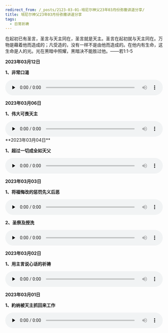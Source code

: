 ```yaml
---
redirect_from: /_posts/2123-03-01-培尼尔神父23年03月份弥撒讲道分享/
title: 培尼尔神父23年03月份弥撒讲道分享
tags:
  - 日常祈祷
---
```


在起初已有圣言，圣言与天主同在，圣言就是天主。圣言在起初就与天主同在。万物是藉着他而造成的；凡受造的，没有一样不是由他而造成的。在他内有生命，这生命是人的光。光在黑暗中照耀，黑暗决不能胜过他。——若1:1-5

**2023年03月12日**

**1、非常口渴**

<audio id="audio" style="width: 100%;height:50px;" controls="controls" preload="none">
      <source id="mp3" src="/2023.03/audio/230312kouke.mp3">
</audio>

**2023年03月06日**

**1、伟大可畏天主**

<audio id="audio" style="width: 100%;height:50px;" controls="controls" preload="none">
      <source id="mp3" src="/2023.03/audio/230306kewei.mp3">
</audio>
**2023年03月04日**

**1、超过一切成全如天父**

<audio id="audio" style="width: 100%;height:50px;" controls="controls" preload="none">
      <source id="mp3" src="/2023.03/audio/230304tianfu.mp3">
</audio>

**2023年03月03日**

**1、将福悔改的惩罚先义后恶**

<audio id="audio" style="width: 100%;height:50px;" controls="controls" preload="none">
      <source id="mp3" src="/2023.03/audio/230303huigai.mp3">
</audio>

**2、圣祭及授洗**

<audio id="audio" style="width: 100%;height:50px;" controls="controls" preload="none">
      <source id="mp3" src="/2023.03/audio/230303shengji.mp3">
</audio>

**2023年03月02日**

**1、用主言说心话的祈祷**

<audio id="audio" style="width: 100%;height:50px;" controls="controls" preload="none">
      <source id="mp3" src="/2023.03/audio/230302qidao.mp3">
</audio>

**2023年03月01日**

**1、約纳被天主抓回来工作**

<audio id="audio" style="width: 100%;height:50px;" controls="controls" preload="none">
      <source id="mp3" src="/2023.03/audio/230301yuena.mp3">
</audio>
